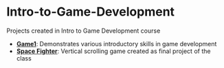 # Intro-to-Game-Development

Projects created in Intro to Game Development course<br>

- <b><a href="https://github.com/Coderaulic/Intro-to-Game-Development/tree/master/CS161_Game1">
Game1</a></b>: Demonstrates various introductory skills in game development
-  <b><a href="https://github.com/Coderaulic/Intro-to-Game-Development/tree/master/CS161_Space_Shooter">Space Fighter</a></b>: Vertical scrolling game created as final project of the class
